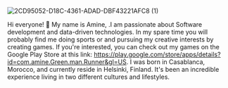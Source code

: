 ![2CD95052-D18C-4361-ADAD-DBF43221AFC8 (1)](https://user-images.githubusercontent.com/58664810/228900438-7f4ac3db-e505-4be7-a412-fdf2ce93d385.jpg)

Hi everyone! 👋
My name is Amine, .I am passionate about Software development and data-driven technologies. In my spare time you will probably find me doing sports or and pursuing my creative interests by creating games. If you're interested, you can check out my games on the Google Play Store at this link: https://play.google.com/store/apps/details?id=com.amine.Green.man.Runner&gl=US.
I was born in Casablanca, Morocco, and currently reside in Helsinki, Finland. It's been an incredible experience living in two different cultures and lifestyles.
